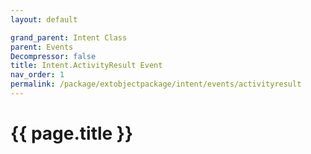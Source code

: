 ```yaml
---
layout: default

grand_parent: Intent Class
parent: Events
Decompressor: false
title: Intent.ActivityResult Event
nav_order: 1
permalink: /package/extobjectpackage/intent/events/activityresult
---
```

# {{ page.title }}
